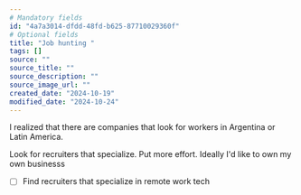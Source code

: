 ```yaml
---
# Mandatory fields
id: "4a7a3014-dfdd-48fd-b625-87710029360f"
# Optional fields
title: "Job hunting "
tags: []
source: ""
source_title: ""
source_description: ""
source_image_url: ""
created_date: "2024-10-19"
modified_date: "2024-10-24"
---
```

I realized that there are companies that look for workers in Argentina or Latin America. 

Look for recruiters that specialize. Put more effort. Ideally I'd like to own my own businesss 

- [ ] Find recruiters that specialize in remote work tech

